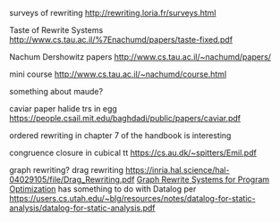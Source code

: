 surveys of rewriting
http://rewriting.loria.fr/surveys.html

Taste of Rewrite Systems
http://www.cs.tau.ac.il/%7Enachumd/papers/taste-fixed.pdf

Nachum Dershowitz papers
http://www.cs.tau.ac.il/~nachumd/papers/

mini course
http://www.cs.tau.ac.il/~nachumd/course.html


something about maude?


caviar paper
halide trs in egg
https://people.csail.mit.edu/baghdadi/public/papers/caviar.pdf

ordered rewriting in chapter 7 of the handbook is interesting

congruence closure in cubical tt
https://cs.au.dk/~spitters/Emil.pdf

graph rewriting?
drag rewriting https://inria.hal.science/hal-04029105/file/Drag_Rewriting.pdf
[Graph Rewrite Systems for Program Optimization](https://dl.acm.org/doi/pdf/10.1145/363911.363914)
has something to do with Datalog per https://users.cs.utah.edu/~blg/resources/notes/datalog-for-static-analysis/datalog-for-static-analysis.pdf